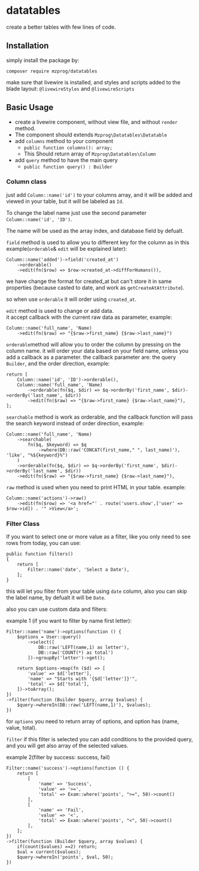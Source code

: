 # datatables
create a better tables with few lines of code.

## Installation
simply install the package by:

    composer require mzprog/datatables

make sure that livewire is installed, and styles and scripts added to the blade layout: `@livewireStyles` and `@livewireScripts`


## Basic Usage

- create a livewire component, without view file, and without `render` method.
- The component should extends `Mzprog\Datatables\Datatable`
- add `columns` method to your component 
    - `public function columns(): array;`
    - This Should return array of `Mzprog\Datatables\Column`
- add `query` method to have the main query
    - `public function query() : Builder`

### Column class
just add `Column::name('id')` to your columns array, and it will be added and viewed in your table, but it will be labeled as `Id`.

To change the label name just use the second parameter `Column::name('id', 'ID')`.

The name will be used as the array index, and database field  by defualt.

`field` method is used to allow you to different key for the column as in this example(`orderable`& `edit` will be explained later):

    Column::name('added')->field('created_at')
        ->orderable()
        ->edit(fn($row) => $row->created_at->diffForHumans()),

we have change the format for created_at but can't store it in same properties (because casted to date, and work as `getCreateAtAttribute`).

so when use `orderable` it will order using `created_at`.


`edit` method is used to change or add data.<br />
it accept callback with the current raw data as parameter, example:

    Column::name('full_name', 'Name)
        ->edit(fn($raw) => "{$raw->first_name} {$raw->last_name}")

`orderable`method will allow you to order the column by pressing on the column name.
it will order your data based on your field name, unless you add a callback as a parameter. 
the callback parameter are: the query `Builder`, and the order direction, example:

    return [
        Column::name('id', 'ID')->orderable(),
        Column::name('full_name', 'Name)
            ->orderable(fn($q, $dir) => $q->orderBy('first_name', $dir)->orderBy('last_name', $dir))
            ->edit(fn($raw) => "{$raw->first_name} {$raw->last_name}"),
    ];

`searchable` method is work as orderable, and the callback function will pass the search keyword instead of order direction, example:

    Column::name('full_name', 'Name)
        ->searchable(
            fn($q, $keyword) => $q
                ->where(DB::raw('CONCAT(first_name," ", last_name)'), 'like', "%${keyword}%")
        )
        ->orderable(fn($q, $dir) => $q->orderBy('first_name', $dir)->orderBy('last_name', $dir))
        ->edit(fn($raw) => "{$raw->first_name} {$raw->last_name}"),

`raw` method is used when you need to print HTML in your table. example:

    Column::name('actions')->raw()
        ->edit(fn($row) => '<a href="' . route('users.show',['user' => $row->id]) . '" >View</a>';


### Filter Class

If you want to select one or more value as a filter, like you only need to see rows from today, you can use:

    public function filters()
	{
		return [
            Filter::name('date', 'Select a Date'),
        ];
    }

this will let you filter from your table using `date` column, also you can skip the label name, by defualt it will be `Date`.

also you can use custom data and filters:

example 1 (if you want to filter by name first letter):

    Filter::name('name')->options(function () {
        $options = User::query()
            ->select([
                DB::raw('LEFT(name,1) as letter'),
                DB::raw('COUNT(*) as total')
            ])->groupBy('letter')->get();

        return $options->map(fn ($d) => [
            'value' => $d['letter'],
            'name' => "Starts with '{$d['letter']}'",
            'total' => $d['total'],
        ])->toArray();
    })
    ->filter(function (Builder $query, array $values) {
        $query->whereIn(DB::raw('LEFT(name,1)'), $values);
    })

for `options` you need to return array of options, and option has (name, value, total).

`filter` if this filter is selected you can add conditions to the provided query, and you will get also array of the selected values.

example 2(filter by success: success, fail)

    Filter::name('success')->options(function () {
        return [
            [
                'name' => 'Success',
                'value' => '>=',
                'total' => Exam::where('points', ">=", 50)->count()
            ],
            [
                'name' => 'Fail',
                'value' => '<',
                'total' => Exam::where('points', "<", 50)->count()
            ],
        ];
    })
    ->filter(function (Builder $query, array $values) {
        if(count($values) ==2) return;
        $val = current($values);
        $query->whereIn('points', $val, 50);
    })